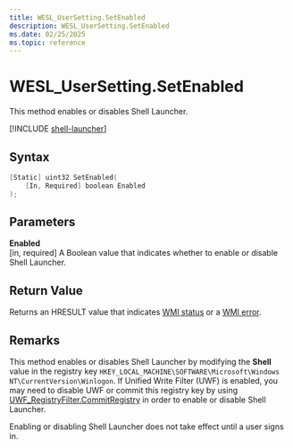 ```yaml
---
title: WESL_UserSetting.SetEnabled
description: WESL_UserSetting.SetEnabled
ms.date: 02/25/2025
ms.topic: reference
---
```


# WESL_UserSetting.SetEnabled

This method enables or disables Shell Launcher.

[!INCLUDE [shell-launcher](../../../includes/licensing/shell-launcher.md)]

## Syntax

```powershell
[Static] uint32 SetEnabled(
    [In, Required] boolean Enabled
);
```

## Parameters

**Enabled**</br>\[in, required\] A Boolean value that indicates whether to enable or disable Shell Launcher.

## Return Value

Returns an HRESULT value that indicates [WMI status](/windows/win32/wmisdk/wmi-non-error-constants) or a [WMI error](/windows/win32/wmisdk/wmi-error-constants).

## Remarks

This method enables or disables Shell Launcher by modifying the **Shell** value in the registry key `HKEY_LOCAL_MACHINE\SOFTWARE\Microsoft\Windows NT\CurrentVersion\Winlogon`. If Unified Write Filter (UWF) is enabled, you may need to disable UWF or commit this registry key by using [UWF_RegistryFilter.CommitRegistry](../unified-write-filter/uwf-registryfiltercommitregistry.md) in order to enable or disable Shell Launcher.

Enabling or disabling Shell Launcher does not take effect until a user signs in.
